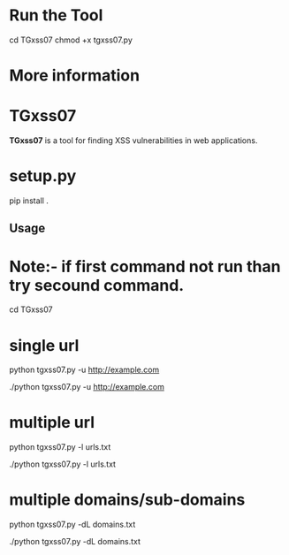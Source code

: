 
# Run the Tool

cd TGxss07
chmod +x tgxss07.py

# More information 

# TGxss07

**TGxss07** is a tool for finding XSS vulnerabilities in web applications.

# setup.py

pip install .

## Usage

# Note:- if first command not run than try secound command.

cd TGxss07

# single url

python tgxss07.py -u http://example.com

./python tgxss07.py -u http://example.com

# multiple url

python tgxss07.py -l urls.txt

./python tgxss07.py -l urls.txt

# multiple domains/sub-domains

python tgxss07.py -dL domains.txt

./python tgxss07.py -dL domains.txt


